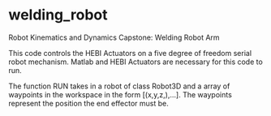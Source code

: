 # welding_robot
Robot Kinematics and Dynamics Capstone: Welding Robot Arm

This code controls the HEBI Actuators on a five degree of freedom serial robot mechanism. Matlab and HEBI Actuators are necessary for this code to run.

The function RUN takes in a robot of class Robot3D and a array of waypoints in the workspace in the form [(x,y,z,),...]. The waypoints represent the position the end effector must be.

